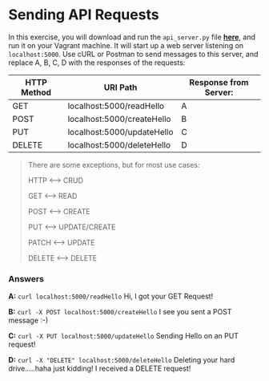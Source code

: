 # Sending API Requests

In this exercise, you will download and run the `api_server.py` file **[here](https://github.com/udacity/APIs/blob/master/Lesson_2/06_Sending%20API%20Requests/api_server.py)**, and run it on your Vagrant machine. It will start up a web server listening on `localhost:5000`. Use cURL or Postman to send messages to this server, and replace A, B, C, D with the responses of the requests:

|HTTP Method|URI Path|Response from Server:|
|-----------|--------|---------------------|
|GET|localhost:5000/readHello|A|
|POST|localhost:5000/createHello|B|
|PUT|localhost:5000/updateHello|C|
|DELETE|localhost:5000/deleteHello|D||

>There are some exceptions, but for most use cases:
>
>HTTP   <-->    CRUD
>
>GET    <-->    READ
>
>POST   <-->    CREATE
>
>PUT    <-->    UPDATE/CREATE
>
>PATCH  <-->    UPDATE
>
>DELETE <-->    DELETE

### Answers
**A:** `curl localhost:5000/readHello` Hi, I got your GET Request!

**B:** `curl -X POST localhost:5000/createHello` I see you sent a POST message :-)

**C:** `curl -X PUT localhost:5000/updateHello` Sending Hello on an PUT request!

**D:** `curl -X "DELETE" localhost:5000/deleteHello` Deleting your hard drive.....haha just kidding! I received a DELETE request!
